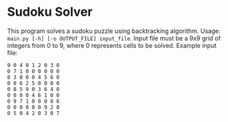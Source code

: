 # Sudoku Solver

This program solves a sudoku puzzle using backtracking algorithm.
Usage: `main.py [-h] [-o OUTPUT_FILE] input_file`.
Input file must be a 9x9 grid of integers from
0 to 9, where 0 represents cells to be solved.
Example input file:

```text
9 0 4 0 1 2 0 3 0
0 7 1 0 0 0 0 0 0
8 3 0 0 0 4 5 6 0
0 0 6 2 5 0 0 0 0
0 8 5 9 0 3 6 4 0
0 0 0 0 4 6 1 0 0
0 9 7 1 0 0 0 8 6
0 0 0 0 0 0 9 2 0
0 5 0 4 2 0 3 0 7
```
